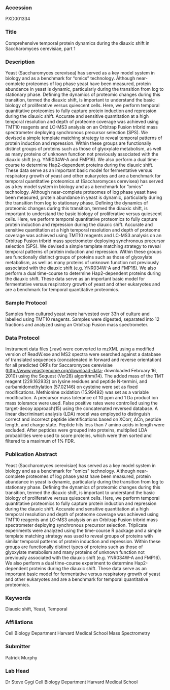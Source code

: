 ### Accession
PXD001334

### Title
Comprehensive temporal protein dynamics during the diauxic shift in Saccharomyces cerevisiae, part 1

### Description
Yeast (Saccharomyces cerevisea) has served as a key model system in biology and as a benchmark for “omics” technology. Although near-complete proteomes of log phase yeast have been measured, protein abundance in yeast is dynamic, particularly during the transition from log to stationary phase. Defining the dynamics of proteomic changes during this transition, termed the diauxic shift, is important to understand the basic biology of proliferative versus quiescent cells. Here, we perform temporal quantitative proteomics to fully capture protein induction and repression during the diauxic shift. Accurate and sensitive quantitation at a high temporal resolution and depth of proteome coverage was achieved using TMT10 reagents and LC-MS3 analysis on an Orbitrap Fusion tribrid mass spectrometer deploying synchronous precursor selection (SPS). We devised a simple template matching strategy to reveal temporal patterns of protein induction and repression. Within these groups are functionally distinct groups of proteins such as those of glyoxylate metabolism, as well as many proteins of unknown function not previously associated with the diauxic shift (e.g. YNR034W-A and FMP16). We also perform a dual time-course to determine Hap2-dependent proteins during the diauxic shift. These data serve as an important basic model for fermentative versus respiratory growth of yeast and other eukaryotes and are a benchmark for temporal quantitative proteomics.st (Saccharomyces cerevisea) has served as a key model system in biology and as a benchmark for “omics” technology. Although near-complete proteomes of log phase yeast have been measured, protein abundance in yeast is dynamic, particularly during the transition from log to stationary phase. Defining the dynamics of proteomic changes during this transition, termed the diauxic shift, is important to understand the basic biology of proliferative versus quiescent cells. Here, we perform temporal quantitative proteomics to fully capture protein induction and repression during the diauxic shift. Accurate and sensitive quantitation at a high temporal resolution and depth of proteome coverage was achieved using TMT10 reagents and LC-MS3 analysis on an Orbitrap Fusion tribrid mass spectrometer deploying synchronous precursor selection (SPS). We devised a simple template matching strategy to reveal temporal patterns of protein induction and repression. Within these groups are functionally distinct groups of proteins such as those of glyoxylate metabolism, as well as many proteins of unknown function not previously associated with the diauxic shift (e.g. YNR034W-A and FMP16). We also perform a dual time-course to determine Hap2-dependent proteins during the diauxic shift. These data serve as an important basic model for fermentative versus respiratory growth of yeast and other eukaryotes and are a benchmark for temporal quantitative proteomics.

### Sample Protocol
Samples from cultured yeast were harvested over 33h of culture and labelled using TMT10 reagents. Samples were digested, separated into 12 fractions and analyzed using an Orbitrap Fusion mass spectrometer.

### Data Protocol
Instrument data files (.raw) were converted to mzXML using a modified version of ReadW.exe and MS2 spectra were searched against a database of translated sequences (concatenated in forward and reverse orientation) for all predicted ORFs for Saccaromyces cerevisiae (http://www.yeastgenome.org/download-data; downloaded February 16, 2010) using the Sequest (Ver28) algorithm(14). The added mass of the TMT reagent (229.162932) on lysine residues and peptide N-termini, and carbamidomethylation (57.02146) on cysteine were set as fixed modifications. Methionine oxidation (15.99492) was set as a variable modification. A precursor mass tolerance of 10 ppm and 1 Da product ion mass tolerance were used. False positive rates were controlled using the target-decoy approach(15) using the concatenated reversed database. A linear discriminant analysis (LDA) model was employed to distinguish correct and incorrect peptide identifications based on XCorr, ΔCn, peptide length, and charge state. Peptide hits less than 7 amino acids in length were excluded. After peptides were grouped into proteins, multiplied LDA probabilities were used to score proteins, which were then sorted and filtered to a maximum of 1% FDR.

### Publication Abstract
Yeast (Saccharomyces cerevisiae) has served as a key model system in biology and as a benchmark for "omics" technology. Although near-complete proteomes of log phase yeast have been measured, protein abundance in yeast is dynamic, particularly during the transition from log to stationary phase. Defining the dynamics of proteomic changes during this transition, termed the diauxic shift, is important to understand the basic biology of proliferative versus quiescent cells. Here, we perform temporal quantitative proteomics to fully capture protein induction and repression during the diauxic shift. Accurate and sensitive quantitation at a high temporal resolution and depth of proteome coverage was achieved using TMT10 reagents and LC-MS3 analysis on an Orbitrap Fusion tribrid mass spectrometer deploying synchronous precursor selection. Triplicate experiments were analyzed using the time-course R package and a simple template matching strategy was used to reveal groups of proteins with similar temporal patterns of protein induction and repression. Within these groups are functionally distinct types of proteins such as those of glyoxylate metabolism and many proteins of unknown function not previously associated with the diauxic shift (e.g. YNR034W-A and FMP16). We also perform a dual time-course experiment to determine Hap2-dependent proteins during the diauxic shift. These data serve as an important basic model for fermentative versus respiratory growth of yeast and other eukaryotes and are a benchmark for temporal quantitative proteomics.

### Keywords
Diauxic shift, Yeast, Temporal

### Affiliations
Cell Biology Department Harvard Medical School
Mass Spectrometry

### Submitter
Patrick Murphy

### Lab Head
Dr Steve Gygi
Cell Biology Department Harvard Medical School



